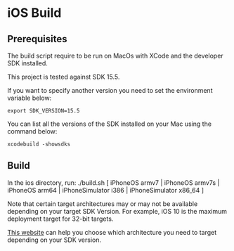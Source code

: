 # iOS Build

## Prerequisites

The build script require to be run on MacOs with XCode and the developer SDK installed.

This project is tested against SDK 15.5.

If you want to specify another version you need to set the environment variable below:

    export SDK_VERSION=15.5

You can list all the versions of the SDK installed on your Mac using the command below:

    xcodebuild -showsdks

## Build

In the ios directory, run:
    ./build.sh [ iPhoneOS armv7 | iPhoneOS armv7s | iPhoneOS arm64 | iPhoneSimulator i386 | iPhoneSimulator x86_64 ]

Note that certain target architectures may or may not be available depending on your target SDK Version. For example, iOS 10 is the maximum deployment target for 32-bit targets.

[This website](https://docs.elementscompiler.com/Platforms/Cocoa/CpuArchitectures/) can help you choose which architecture you need to target depending on your SDK version.
